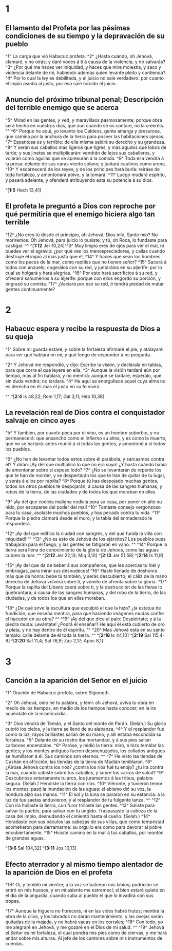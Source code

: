 # 1 
## El lamento del Profeta por las pésimas condiciones de su tiempo y la depravación de su pueblo
^1^ La carga que vió Habacuc profeta. ^2^ ¿Hasta cuándo, oh Jehová, clamaré, y no oirás; y daré voces á ti á causa de la violencia, y no salvarás? ^3^ ¿Por qué me haces ver iniquidad, y haces que mire molestia, y saco y violencia delante de mí, habiendo además quien levante pleito y contienda? ^4^ Por lo cual la ley es debilitada, y el juicio no sale verdadero: por cuanto el impío asedia al justo, por eso sale torcido el juicio. 


## Anuncio del próximo tribunal penal; Descripción del terrible enemigo que se acerca
^5^ Mirad en las gentes, y ved, y maravillaos pasmosamente; porque obra será hecha en vuestros días, que aun cuando se os contare, no la creeréis. ^^ ^6^ Porque he aquí, yo levanto los Caldeos, gente amarga y presurosa, que camina por la anchura de la tierra para poseer las habitaciones ajenas. ^7^ Espantosa es y terrible: de ella misma saldrá su derecho y su grandeza. ^8^ Y serán sus caballos más ligeros que tigres, y más agudos que lobos de tarde; y sus jinetes se multiplicarán: vendrán de lejos sus caballeros, y volarán como águilas que se apresuran á la comida. ^9^ Toda ella vendrá á la presa: delante de sus caras viento solano; y juntará cautivos como arena. ^10^ Y escarnecerá de los reyes, y de los príncipes hará burla: reiráse de toda fortaleza, y amontonará polvo, y la tomará. ^11^ Luego mudará espíritu, y pasará adelante, y ofenderá atribuyendo esta su potencia á su dios. 

^[**1:5** Hech 13,41]

## El profeta le preguntó a Dios con reproche por qué permitiría que el enemigo hiciera algo tan terrible
^12^ ¿No eres tú desde el principio, oh Jehová, Dios mío, Santo mío? No moriremos. Oh Jehová, para juicio lo pusiste; y tú, oh Roca, lo fundaste para castigar. 
^^ 
^[**1:12** Jer 10,24]^13^ Muy limpio eres de ojos para ver el mal, ni puedes ver el agravio: ¿por qué ves los menospreciadores, y callas cuando destruye el impío al más justo que él, ^14^ Y haces que sean los hombres como los peces de la mar, como reptiles que no tienen señor? ^15^ Sacará á todos con anzuelo, cogerálos con su red, y juntarálos en su aljerife: por lo cual se holgará y hará alegrías. ^16^ Por esto hará sacrificios á su red, y ofrecerá sahumerios á su aljerife: porque con ellos engordó su porción, y engrasó su comida. ^17^ ¿Vaciará por eso su red, ó tendrá piedad de matar gentes continuamente? 

# 2 
## Habacuc espera y recibe la respuesta de Dios a su queja
^1^ Sobre mi guarda estaré, y sobre la fortaleza afirmaré el pie, y atalayaré para ver qué hablará en mí, y qué tengo de responder á mi pregunta. 

^2^ Y Jehová me respondió, y dijo: Escribe la visión, y declárala en tablas, para que corra el que leyere en ella. ^3^ Aunque la visión tardará aún por tiempo, mas al fin hablará, y no mentirá: aunque se tardare, espéralo, que sin duda vendrá; no tardará. ^4^ He aquí se enorgullece aquel cuya alma no es derecha en él: mas el justo en su fe vivirá. 

^^ 
^[**2:4** Is 48,22; Rom 1,17; Gal 3,11; Heb 10,38]

## La revelación real de Dios contra el conquistador salvaje en cinco ayes
^5^ Y también, por cuanto peca por el vino, es un hombre soberbio, y no permanecerá: que ensanchó como el infierno su alma, y es como la muerte, que no se hartará: antes reunió á sí todas las gentes, y amontonó á sí todos los pueblos. 

^6^ ¿No han de levantar todos estos sobre él parábola, y sarcasmos contra él? Y dirán: ¡Ay del que multiplicó lo que no era suyo! ¿Y hasta cuándo había de amontonar sobre sí espeso lodo? ^7^ ¿No se levantarán de repente los que te han de morder, y se despertarán los que te han de quitar de tu lugar, y serás á ellos por rapiña? ^8^ Porque tú has despojado muchas gentes, todos los otros pueblos te despojarán; á causa de las sangres humanas, y robos de la tierra, de las ciudades y de todos los que moraban en ellas. 

^9^ ¡Ay del que codicia maligna codicia para su casa, por poner en alto su nido, por escaparse del poder del mal! ^10^ Tomaste consejo vergonzoso para tu casa, asolaste muchos pueblos, y has pecado contra tu vida. ^11^ Porque la piedra clamará desde el muro, y la tabla del enmaderado le responderá. 

^12^ ¡Ay del que edifica la ciudad con sangres, y del que funda la villa con iniquidad! ^^ ^13^ ¿No es esto de Jehová de los ejércitos? Los pueblos pues trabajarán para el fuego, y las gentes se fatigarán en vano. ^^ ^14^ Porque la tierra será llena de conocimiento de la gloria de Jehová, como las aguas cubren la mar. 
^^ 
^[**2:12** Jer 22,13; Miq 3,10] ^[**2:13** Jer 51,58] ^[**2:14** Is 11,9]

^15^ ¡Ay del que da de beber á sus compañeros, que les acercas tu hiel y embriagas, para mirar sus desnudeces! ^16^ Haste llenado de deshonra más que de honra: bebe tú también, y serás descubierto; el cáliz de la mano derecha de Jehová volverá sobre ti, y vómito de afrenta sobre tu gloria. ^17^ Porque la rapiña del Líbano caerá sobre ti, y la destrucción de las fieras lo quebrantará; á causa de las sangres humanas, y del robo de la tierra, de las ciudades, y de todos los que en ellas moraban. 

^18^ ¿De qué sirve la escultura que esculpió el que la hizo? ¿la estatua de fundición, que enseña mentira, para que haciendo imágenes mudas confíe el hacedor en su obra? ^^ ^19^ ¡Ay del que dice al palo: Despiértate; y á la piedra muda: Levántate! ¿Podrá él enseñar? He aquí él está cubierto de oro y plata, y no hay dentro de él espíritu. ^^ ^20^ Mas Jehová está en su santo templo: calle delante de él toda la tierra. ^^ 
^[**2:18** Is 44,10] ^[**2:19** Sal 115,4-8] ^[**2:20** Sal 11,4; Sal 76,9; Zac 2,17; Apoc 8,1] 

# 3 
## Canción a la aparición del Señor en el juicio
^1^ Oración de Habacuc profeta, sobre Sigionoth. 

^2^ Oh Jehová, oído he tu palabra, y temí: oh Jehová, aviva tu obra en medio de los tiempos, en medio de los tiempos hazla conocer; en la ira acuérdate de la misericordia. 

^3^ Dios vendrá de Temán, y el Santo del monte de Parán. (Selah.) Su gloria cubrió los cielos, y la tierra se llenó de su alabanza. ^4^ Y el resplandor fué como la luz; rayos brillantes salían de su mano; y allí estaba escondida su fortaleza. ^5^ Delante de su rostro iba mortandad, y á sus pies salían carbones encendidos. ^6^ Paróse, y midió la tierra: miró, é hizo temblar las gentes; y los montes antiguos fueron desmenuzados, los collados antiguos se humillaron á él. Sus caminos son eternos. ^^ ^7^ He visto las tiendas de Cushán en aflicción; las tiendas de la tierra de Madián temblaron. ^8^ ¿Airóse Jehová contra los ríos? ¿contra los ríos fué tu enojo? ¿tu ira contra la mar, cuando subiste sobre tus caballos, y sobre tus carros de salud? ^9^ Descubrióse enteramente tu arco, los juramentos á las tribus, palabra segura. (Selah.) Hendiste la tierra con ríos. ^10^ Viéronte, y tuvieron temor los montes: pasó la inundación de las aguas: el abismo dió su voz, la hondura alzó sus manos. ^11^ El sol y la luna se pararon en su estancia: á la luz de tus saetas anduvieron, y al resplandor de tu fulgente lanza. ^^ ^12^ Con ira hollaste la tierra, con furor trillaste las gentes. ^13^ Saliste para salvar tu pueblo, para salvar con tu ungido. Traspasaste la cabeza de la casa del impío, desnudando el cimiento hasta el cuello. (Selah.) ^14^ Horadaste con sus báculos las cabezas de sus villas, que como tempestad acometieron para derramarme: su orgullo era como para devorar al pobre encubiertamente. ^15^ Hiciste camino en la mar á tus caballos, por montón de grandes aguas. 

^[**3:6** Sal 104,32] ^[**3:11** Jos 10,13]

## Efecto aterrador y al mismo tiempo alentador de la aparición de Dios en el profeta
^16^ Oí, y tembló mi vientre; á la voz se batieron mis labios; pudrición se entró en mis huesos, y en mi asiento me estremecí; si bien estaré quieto en el día de la angustia, cuando suba al pueblo el que lo invadirá con sus tropas. 

^17^ Aunque la higuera no florecerá, ni en las vides habrá frutos; mentirá la obra de la oliva, y los labrados no darán mantenimiento, y las ovejas serán quitadas de la majada, y no habrá vacas en los corrales; ^18^ Con todo, yo me alegraré en Jehová, y me gozaré en el Dios de mi salud. ^^ ^19^ Jehová el Señor es mi fortaleza, el cual pondrá mis pies como de ciervas, y me hará andar sobre mis alturas. Al jefe de los cantores sobre mis instrumentos de cuerdas. 